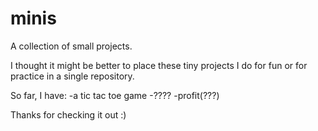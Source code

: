 # minis
A collection of small projects.

I thought it might be better to place these tiny projects I do for fun or for practice in a single repository. 

So far, I have: 
-a tic tac toe game
-????
-profit(???)

Thanks for checking it out :)
